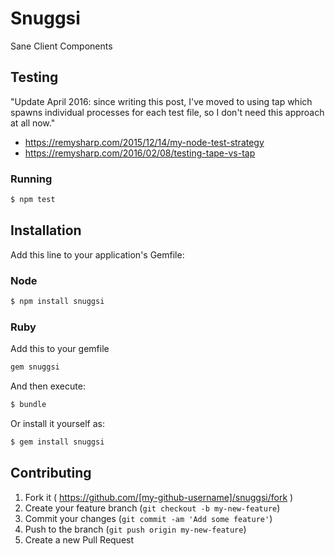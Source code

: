 # Snuggsi
Sane Client Components

## Testing
"Update April 2016: since writing this post, I've moved to using tap which spawns individual processes for each test file, so I don't need this approach at all now."

- https://remysharp.com/2015/12/14/my-node-test-strategy
- https://remysharp.com/2016/02/08/testing-tape-vs-tap

### Running
```bash
$ npm test
```

## Installation

Add this line to your application's Gemfile:

### Node
```bash
$ npm install snuggsi
```

### Ruby
Add this to your gemfile
```bash
gem snuggsi
```

And then execute:
```bash
$ bundle
```

Or install it yourself as:
```bash
$ gem install snuggsi
```

## Contributing

1. Fork it ( https://github.com/[my-github-username]/snuggsi/fork )
2. Create your feature branch (`git checkout -b my-new-feature`)
3. Commit your changes (`git commit -am 'Add some feature'`)
4. Push to the branch (`git push origin my-new-feature`)
5. Create a new Pull Request
